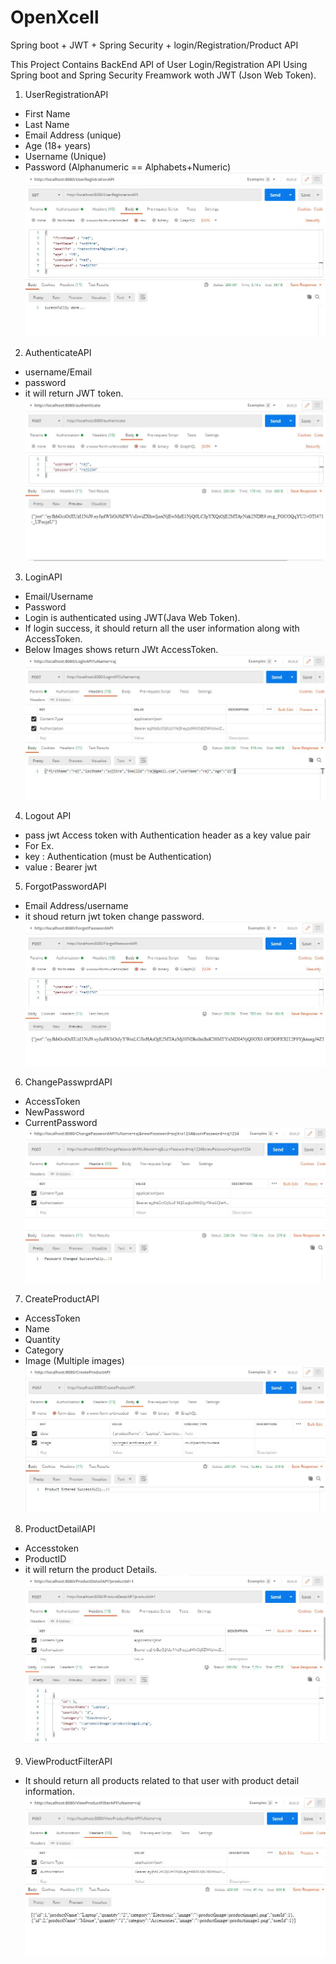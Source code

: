 # OpenXcell
Spring boot + JWT + Spring Security + login/Registration/Product API

This Project Contains BackEnd API of User Login/Registration API Using Spring boot and Spring Security Freamwork woth JWT (Json Web Token).

1) UserRegistrationAPI
- First Name
- Last Name
- Email Address (unique)
- Age (18+ years)
- Username (Unique)
- Password (Alphanumeric == Alphabets+Numeric)
![](images/UserRegistrationAPI.JPG)

2) AuthenticateAPI
- username/Email
- password
- it will return JWT token.
![](images/authenticate.JPG)

3) LoginAPI
- Email/Username
- Password
- Login is authenticated using JWT(Java Web Token).
- If login success, it should return all the user information along with AccessToken.
- Below Images shows return JWt AccessToken. 
![](images/LoginAPI.JPG)

4) Logout API
- pass jwt Access token with Authentication header as a key value pair
- For Ex.
- key : Authentication       (must be Authentication)
- value : Bearer jwt


5) ForgotPasswordAPI
-	Email Address/username 
- it shoud return jwt token change password.
![](images/ForgotPasswordAPI.JPG)


6) ChangePasswprdAPI
-	AccessToken
-	NewPassword
-	CurrentPassword
![](images/ChangePasswprdAPI.JPG)


7) CreateProductAPI
-	AccessToken
-	Name
-	Quantity
-	Category
-	Image (Multiple images)
![](images/CreateProductAPI.JPG)

8) ProductDetailAPI
-	Accesstoken
-	ProductID
- it will return the product Details.
![](images/ProductDetailAPI.JPG)

9) ViewProductFilterAPI 
- It should return all products related to that user with product detail information.
![](images/ViewProductFilterAPI.JPG)




